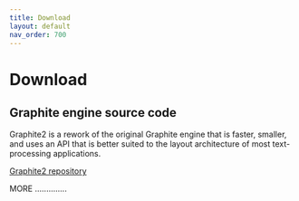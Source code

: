 ```yaml
---
title: Download
layout: default
nav_order: 700
---
```


# Download

## Graphite engine source code

Graphite2 is a rework of the original Graphite engine that is faster, smaller, and uses an API that is better suited to the layout architecture of most text-processing applications.

[Graphite2 repository](https://github.com/silnrsi/graphite)

MORE ..............
